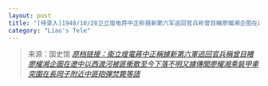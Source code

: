 ```yaml
---
layout: post
title: "[待录入]1948/10/28卫立煌电蒋中正称据新第六军逃回官兵称曾目睹廖耀湘企图在辽中以西渡河被匪冲散至今下落不明又据传闻廖耀湘乘装甲车突围在长冈子附近中匪炮弹焚毙等语"
category: "Liao's Tele"
---
```



> 来源：国史馆 [*原档链接：衛立煌電蔣中正稱據新第六軍逃回官兵稱曾目睹廖耀湘企圖在遼中以西渡河被匪衝散至今下落不明又據傳聞廖耀湘乘裝甲車突圍在長岡子附近中匪砲彈焚斃等語*](https://ahonline.drnh.gov.tw/index.php?act=Display/image/5894550LoaKuGA#f5J)